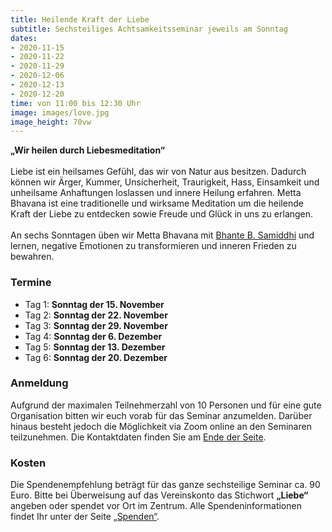 ```yaml
---
title: Heilende Kraft der Liebe
subtitle: Sechsteiliges Achtsamkeitsseminar jeweils am Sonntag
dates:
- 2020-11-15
- 2020-11-22
- 2020-11-29
- 2020-12-06
- 2020-12-13
- 2020-12-20
time: von 11:00 bis 12:30 Uhr
image: images/love.jpg
image_height: 70vw
---
```

**„Wir heilen durch Liebesmeditation“**<br>
<br>
Liebe ist ein heilsames Gefühl, das wir von Natur aus besitzen. Dadurch können wir Ärger, Kummer, Unsicherheit, Traurigkeit, Hass, Einsamkeit und unheilsame Anhaftungen loslassen und innere Heilung erfahren.  Metta Bhavana ist eine traditionelle und wirksame Meditation um die heilende Kraft der Liebe zu entdecken sowie Freude und Glück in uns zu erlangen.<br>
<br>
An sechs Sonntagen üben wir Metta Bhavana mit [Bhante B. Samiddhi](lehrer.html) und lernen, negative Emotionen zu transformieren und inneren Frieden zu bewahren.

### Termine
- Tag 1: **Sonntag der 15. November**
- Tag 2: **Sonntag der 22. November**
- Tag 3: **Sonntag der 29. November**
- Tag 4: **Sonntag der 6. Dezember**
- Tag 5: **Sonntag der 13. Dezember**
- Tag 6: **Sonntag der 20. Dezember**

### Anmeldung
Aufgrund der maximalen Teilnehmerzahl von 10 Personen und für eine gute Organisation bitten wir euch vorab für das Seminar anzumelden.  Darüber hinaus besteht jedoch die Möglichkeit via Zoom online an den Seminaren teilzunehmen.  Die Kontaktdaten finden Sie am [Ende der Seite](#footer).

### Kosten
Die Spendenempfehlung beträgt für das ganze sechsteilige Seminar ca. 90 Euro.  Bitte bei Überweisung auf das Vereinskonto das Stichwort **„Liebe“** angeben oder spendet vor Ort im Zentrum.  Alle Spendeninformationen findet Ihr unter der Seite [„Spenden“](spenden.html).
